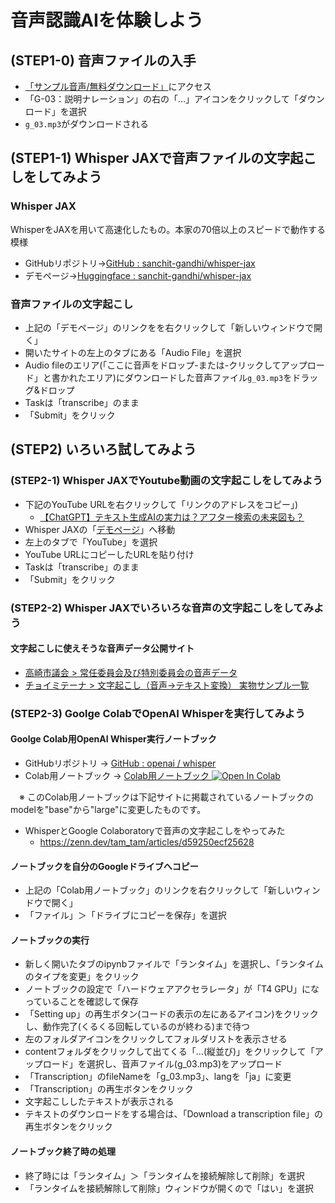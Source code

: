 # 音声認識AIを体験しよう

## (STEP1-0) 音声ファイルの入手

- [「サンプル音声/無料ダウンロード」](http://pro-video.jp/voice/announce/)にアクセス
- 「G-03：説明ナレーション」の右の「…」アイコンをクリックして「ダウンロード」を選択
- `g_03.mp3`がダウンロードされる

## (STEP1-1) Whisper JAXで音声ファイルの文字起こしをしてみよう

### Whisper JAX

WhisperをJAXを用いて高速化したもの。本家の70倍以上のスピードで動作する模様

- GitHubリポジトリ→[GitHub : sanchit-gandhi/whisper-jax](https://github.com/sanchit-gandhi/whisper-jax)
- デモページ→[Huggingface : sanchit-gandhi/whisper-jax](https://huggingface.co/spaces/sanchit-gandhi/whisper-jax)

### 音声ファイルの文字起こし

- 上記の「デモページ」のリンクをを右クリックして「新しいウィンドウで開く」
- 開いたサイトの左上のタブにある「Audio File」を選択
- Audio fileのエリア(「ここに音声をドロップ-または-クリックしてアップロード」と書かれたエリア)にダウンロードした音声ファイル`g_03.mp3`をドラッグ&ドロップ
- Taskは「transcribe」のまま
- 「Submit」をクリック

## (STEP2) いろいろ試してみよう

### (STEP2-1) Whisper JAXでYoutube動画の文字起こしをしてみよう

- 下記のYouTube URLを右クリックして「リンクのアドレスをコピー」)
  - [【ChatGPT】テキスト生成AIの実力は？アフター検索の未来図も？](https://www.youtube.com/watch?v=cxORx5wOeV0)
- Whisper JAXの「[デモページ](https://huggingface.co/spaces/sanchit-gandhi/whisper-jax)」へ移動
- 左上のタブで「YouTube」を選択
- YouTube URLにコピーしたURLを貼り付け
- Taskは「transcribe」のまま
- 「Submit」をクリック

### (STEP2-2) Whisper JAXでいろいろな音声の文字起こしをしてみよう

#### 文字起こしに使えそうな音声データ公開サイト

- [高崎市議会 > 常任委員会及び特別委員会の音声データ](https://www.city.takasaki.gunma.jp/docs/2020050800076/)
- [チョイミテーナ > 文字起こし（音声→テキスト変換） 実物サンプル一覧](https://choimitena.com/Audio/Sample)

### (STEP2-3) Goolge ColabでOpenAI Whisperを実行してみよう

#### Goolge Colab用OpenAI Whisper実行ノートブック

- GitHubリポジトリ → [GitHub : openai / whisper](https://github.com/openai/whisper)
- Colab用ノートブック → [Colab用ノートブック ![Open In Colab](https://colab.research.google.com/assets/colab-badge.svg)](https://colab.research.google.com/github/OkinawaOpenLaboratory/ool-tech-connect/blob/main/OTC20240621/VoiceRecogAI/whisper_large.ipynb)

　※ このColab用ノートブックは下記サイトに掲載されているノートブックのmodelを"base"から"large"に変更したものです。

- WhisperとGoogle Colaboratoryで音声の文字起こしをやってみた
  - https://zenn.dev/tam_tam/articles/d59250ecf25628

#### ノートブックを自分のGoogleドライブへコピー

- 上記の「Colab用ノートブック」のリンクを右クリックして「新しいウィンドウで開く」
- 「ファイル」＞「ドライブにコピーを保存」を選択

#### ノートブックの実行

- 新しく開いたタブのipynbファイルで「ランタイム」を選択し、「ランタイムのタイプを変更」をクリック
- ノートブックの設定で「ハードウェアアクセラレータ」が「T4 GPU」になっていることを確認して保存
- 「Setting up」の再生ボタン(コードの表示の左にあるアイコン)をクリックし、動作完了(くるくる回転しているのが終わる)まで待つ
- 左のフォルダアイコンをクリックしてフォルダリストを表示させる
- contentフォルダをクリックして出てくる「…(縦並び)」をクリックして「アップロード」を選択し、音声ファイル(g_03.mp3)をアップロード
- 「Transcription」のfileNameを「g_03.mp3」、langを「ja」に変更
- 「Transcription」の再生ボタンをクリック
- 文字起こししたテキストが表示される
- テキストのダウンロードをする場合は、「Download a transcription file」の再生ボタンをクリック

#### ノートブック終了時の処理

- 終了時には「ランタイム」＞「ランタイムを接続解除して削除」を選択
- 「ランタイムを接続解除して削除」ウィンドウが開くので「はい」を選択

